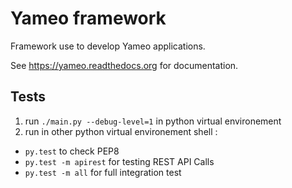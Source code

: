 # Yameo framework

Framework use to develop Yameo applications.

See https://yameo.readthedocs.org for documentation.

## Tests

1. run ``./main.py --debug-level=1`` in python virtual environement
2. run in other python virtual environement shell :
 * ``py.test`` to check PEP8
 * ``py.test -m apirest`` for testing REST API Calls
 * ``py.test -m all`` for full integration test
